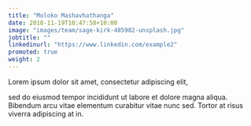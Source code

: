 ```yaml
---
title: "Moloko Mashavhathanga"
date: 2018-11-19T10:47:58+10:00
image: "images/team/sage-kirk-485982-unsplash.jpg"
jobtitle: ""
linkedinurl: "https://www.linkedin.com/example2"
promoted: true
weight: 2
---
```


Lorem ipsum dolor sit amet, consectetur adipiscing elit,
<!--more-->

sed do eiusmod tempor incididunt ut labore et dolore magna aliqua. Bibendum arcu vitae elementum curabitur vitae nunc sed. Tortor at risus viverra adipiscing at in.
